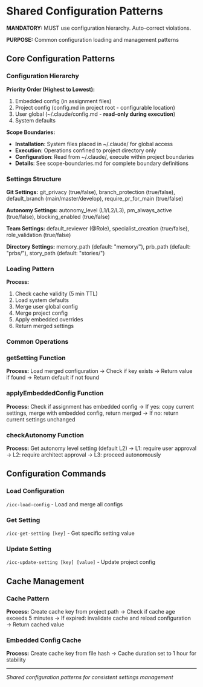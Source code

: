 # Shared Configuration Patterns

**MANDATORY:** MUST use configuration hierarchy. Auto-correct violations.

**PURPOSE:** Common configuration loading and management patterns

## Core Configuration Patterns

### Configuration Hierarchy
**Priority Order (Highest to Lowest):**
1. Embedded config (in assignment files)
2. Project config (config.md in project root - configurable location)
3. User global (~/.claude/config.md - **read-only during execution**)
4. System defaults

**Scope Boundaries:**
- **Installation**: System files placed in ~/.claude/ for global access
- **Execution**: Operations confined to project directory only
- **Configuration**: Read from ~/.claude/, execute within project boundaries
- **Details**: See scope-boundaries.md for complete boundary definitions

### Settings Structure
**Git Settings:** git_privacy (true/false), branch_protection (true/false), default_branch (main/master/develop), require_pr_for_main (true/false)

**Autonomy Settings:** autonomy_level (L1/L2/L3), pm_always_active (true/false), blocking_enabled (true/false)

**Team Settings:** default_reviewer (@Role), specialist_creation (true/false), role_validation (true/false)

**Directory Settings:** memory_path (default: "memory/"), prb_path (default: "prbs/"), story_path (default: "stories/")

### Loading Pattern
**Process:**
1. Check cache validity (5 min TTL)
2. Load system defaults
3. Merge user global config
4. Merge project config
5. Apply embedded overrides
6. Return merged settings

### Common Operations

### getSetting Function
**Process:** Load merged configuration → Check if key exists → Return value if found → Return default if not found

### applyEmbeddedConfig Function  
**Process:** Check if assignment has embedded config → If yes: copy current settings, merge with embedded config, return merged → If no: return current settings unchanged

### checkAutonomy Function
**Process:** Get autonomy level setting (default L2) → L1: require user approval → L2: require architect approval → L3: proceed autonomously

## Configuration Commands

### Load Configuration
`/icc-load-config` - Load and merge all configs

### Get Setting
`/icc-get-setting [key]` - Get specific setting value

### Update Setting
`/icc-update-setting [key] [value]` - Update project config

## Cache Management

### Cache Pattern
**Process:** Create cache key from project path → Check if cache age exceeds 5 minutes → If expired: invalidate cache and reload configuration → Return cached value

### Embedded Config Cache
**Process:** Create cache key from file hash → Cache duration set to 1 hour for stability

---
*Shared configuration patterns for consistent settings management*